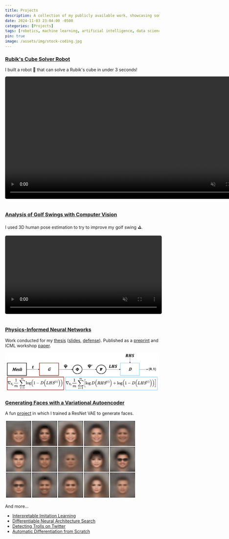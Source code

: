 ```yaml
---
title: Projects
description: A collection of my publicly available work, showcasing some of the things I'm proud of.
date: 2024-11-03 23:04:00 -0500
categories: [Projects]
tags: [robotics, machine learning, artificial intelligence, data science]
pin: true
image: /assets/img/stock-coding.jpg
---
```


<!-- TODO: split into separate posts -->

### [Rubik's Cube Solver Robot](https://github.com/dylanrandle/rubiks-cube-solver)

I built a robot 🦾 that can solve a Rubik's cube in under 3 seconds!

<video width="auto" height="400" controls muted autoplay loop style="border-radius:5px; margin-bottom:15px">
  <source src="/assets/videos/rubiks-cube-robot.MOV" type="video/mp4">
</video>

### [Analysis of Golf Swings with Computer Vision](https://dylanrandle-golf-cv.streamlit.app)

I used 3D human pose estimation to try to improve my golf swing ⛳.

<video width="auto" height="256" controls muted autoplay loop style="border-radius:5px; margin-bottom:15px">
  <source src="/assets/videos/golf-cv.MOV" type="video/mp4">
</video>

### [Physics-Informed Neural Networks](/assets/docs/Harvard_Masters_Thesis_Submit.pdf)

Work conducted for my [thesis](/assets/docs/Harvard_Masters_Thesis_Submit.pdf) ([slides](/assets/docs/Thesis_Defense_Presentation_Final.pdf), [defense](https://www.youtube.com/watch?feature=player_embedded&v=bq2FurxD2Xo)). Published as a [preprint](/assets/docs/GAN_Paper_Preprint.pdf) and ICML workshop [paper](/assets/docs/GAN_Paper_AI4Science.pdf).

<img height="128" width="auto" alt="" src="/assets/img/deqgan.png" style="border-radius:5px" >

### [Generating Faces with a Variational Autoencoder](https://github.com/dylanrandle/deepgen)

A fun [project](https://github.com/dylanrandle/deepgen) in which I trained a ResNet VAE to generate faces.

<img height="256" width="auto" alt="" src="/assets/img/deepgen.gif" style="border-radius:5px" >

And more...

<!-- TODO: re-add these -->
- [Interpretable Imitation Learning](/assets/docs/IRL_Final_Report.pdf)
- [Differentiable Neural Architecture Search](https://towardsdatascience.com/investigating-differentiable-neural-architecture-search-for-scientific-datasets-62899be8714e?source=friends_link&sk=bece331a719b31f24118c4b538b71d4f)
- [Detecting Trolls on Twitter](https://dylanrandle.github.io/troll_classification)
- [Automatic Differentiation from Scratch](https://github.com/dylanrandle/autograd)
